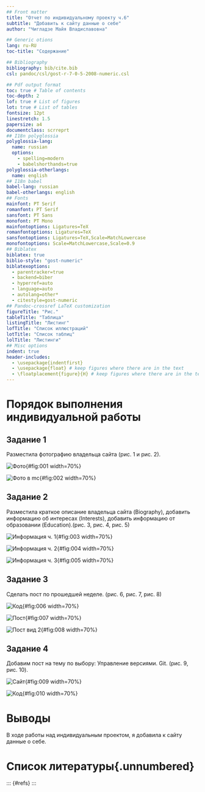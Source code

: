 ```yaml
---
## Front matter
title: "Отчет по индивидуальному проекту ч.6"
subtitle: "Добавить к сайту данные о себе"
author: "Чигладзе Майя Владиславовна"

## Generic otions
lang: ru-RU
toc-title: "Содержание"

## Bibliography
bibliography: bib/cite.bib
csl: pandoc/csl/gost-r-7-0-5-2008-numeric.csl

## Pdf output format
toc: true # Table of contents
toc-depth: 2
lof: true # List of figures
lot: true # List of tables
fontsize: 12pt
linestretch: 1.5
papersize: a4
documentclass: scrreprt
## I18n polyglossia
polyglossia-lang:
  name: russian
  options:
    - spelling=modern
    - babelshorthands=true
polyglossia-otherlangs:
  name: english
## I18n babel
babel-lang: russian
babel-otherlangs: english
## Fonts
mainfont: PT Serif
romanfont: PT Serif
sansfont: PT Sans
monofont: PT Mono
mainfontoptions: Ligatures=TeX
romanfontoptions: Ligatures=TeX
sansfontoptions: Ligatures=TeX,Scale=MatchLowercase
monofontoptions: Scale=MatchLowercase,Scale=0.9
## Biblatex
biblatex: true
biblio-style: "gost-numeric"
biblatexoptions:
  - parentracker=true
  - backend=biber
  - hyperref=auto
  - language=auto
  - autolang=other*
  - citestyle=gost-numeric
## Pandoc-crossref LaTeX customization
figureTitle: "Рис."
tableTitle: "Таблица"
listingTitle: "Листинг"
lofTitle: "Список иллюстраций"
lotTitle: "Список таблиц"
lolTitle: "Листинги"
## Misc options
indent: true
header-includes:
  - \usepackage{indentfirst}
  - \usepackage{float} # keep figures where there are in the text
  - \floatplacement{figure}{H} # keep figures where there are in the text
---
```


# **Порядок выполнения индивидуальной работы**

## Задание 1

Разместила фотографию владельца сайта (рис. 1 и рис. 2).

![Фото](image/1.png){#fig:001 width=70%}

![Фото в mc](image/2.png){#fig:002 width=70%}

## Задание 2

Разместила краткое описание владельца сайта (Biography), добавить информацию об интересах (Interests), добавить информацию от образовании (Education).(рис. 3, рис. 4, рис. 5)

![Информация ч. 1](image/3.png){#fig:003 width=70%}

![Информация ч. 2](image/4.png){#fig:004 width=70%}

![Информация ч. 3](image/5.png){#fig:005 width=70%}

## Задание 3

Сделать пост по прошедшей неделе. (рис. 6, рис. 7, рис. 8)

![Код](image/6.png){#fig:006 width=70%}

![Пост](image/7.png){#fig:007 width=70%}

![Пост вид 2](image/8.png){#fig:008 width=70%}

## Задание 4

Добавим пост на тему по выбору: Управление версиями. Git. (рис. 9, рис. 10).

![Сайт](image/9.png){#fig:009 width=70%}

![Код](image/10.png){#fig:010 width=70%}

# **Выводы**

В ходе работы над индивидуальным проектом, я добавила к сайту данные о себе.

# Список литературы{.unnumbered}

::: {#refs}
:::


